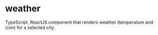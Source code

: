 # weather
TypeScript, ReactJS component that renders weather (temperature and icon) for a selected city.
